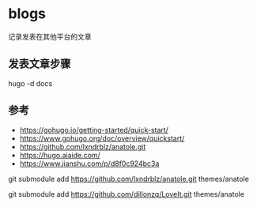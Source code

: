 # blogs
记录发表在其他平台的文章


## 发表文章步骤
hugo -d docs

## 参考
- https://gohugo.io/getting-started/quick-start/
- https://www.gohugo.org/doc/overview/quickstart/
- https://github.com/lxndrblz/anatole.git
- https://hugo.aiaide.com/
- https://www.jianshu.com/p/d8f0c924bc3a


git submodule add https://github.com/lxndrblz/anatole.git themes/anatole 

git submodule add https://github.com/dillonzq/LoveIt.git themes/anatole 
